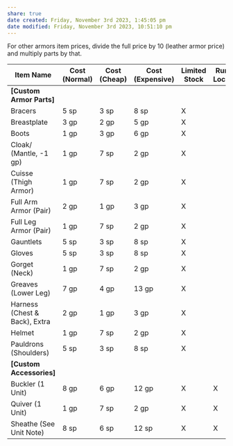 ```yaml
---
share: true
date created: Friday, November 3rd 2023, 1:45:05 pm
date modified: Friday, November 3rd 2023, 10:51:10 pm
---
```


For other armors item prices, divide the full price by 10 (leather armor price) and multiply parts by that.

| Item Name                     | Cost (Normal) | Cost (Cheap) | Cost (Expensive) | Limited Stock | Rural Locale | Urban Locale | Premium Locale |     |
| ----------------------------- | ------------- | ------------ | ---------------- | ------------- | ------------ | ------------ | -------------- | --- |
| **[Custom Armor Parts]**      |               |              |                  |               |              |              |                |     |
| Bracers                       | 5 sp          | 3 sp         | 8 sp             | X             |              | X            | X              |     |
| Breastplate                   | 3 gp          | 2 gp         | 5 gp             | X             |              | X            | X              |     |
| Boots                         | 1 gp          | 3 gp         | 6 gp             | X             |              | X            | X              |     |
| Cloak/ (Mantle, -1 gp)        | 1 gp          | 7 sp         | 2 gp             | X             |              | X            | X              |     |
| Cuisse (Thigh Armor)          | 1 gp          | 7 sp         | 2 gp             | X             |              | X            | X              |     |
| Full Arm Armor (Pair)         | 2 gp          | 1 gp         | 3 gp             | X             |              | X            | X              |     |
| Full Leg Armor (Pair)         | 1 gp          | 7 sp         | 2 gp             | X             |              | X            | X              |     |
| Gauntlets                     | 5 sp          | 3 sp         | 8 sp             | X             |              | X            | X              |     |
| Gloves                        | 5 sp          | 3 sp         | 8 sp             | X             |              | X            | X              |     |
| Gorget (Neck)                 | 1 gp          | 7 sp         | 2 gp             | X             |              | X            | X              |     |
| Greaves (Lower Leg)           | 7 gp          | 4 gp         | 13 gp            | X             |              | X            | X              |     |
| Harness (Chest & Back), Extra | 2 gp          | 1 gp         | 3 gp             | X             |              | X            | X              |     |
| Helmet                        | 1 gp          | 7 sp         | 2 gp             | X             |              | X            | X              |     |
| Pauldrons (Shoulders)         | 5 sp          | 3 sp         | 8 sp             | X             |              | X            | X              |     |
| **[Custom Accessories]**      |               |              |                  |               |              |              |                |     |
| Buckler (1 Unit)              | 8 gp          | 6 gp         | 12 gp            | X             | X            | X            | X              |     |
| Quiver (1 Unit)               | 1 gp          | 7 sp         | 2 gp             | X             | X            | X            | X              |     |
| Sheathe (See Unit Note)       | 8 sp          | 6 sp         | 12 sp            | X             | X            | X            | X              |     |